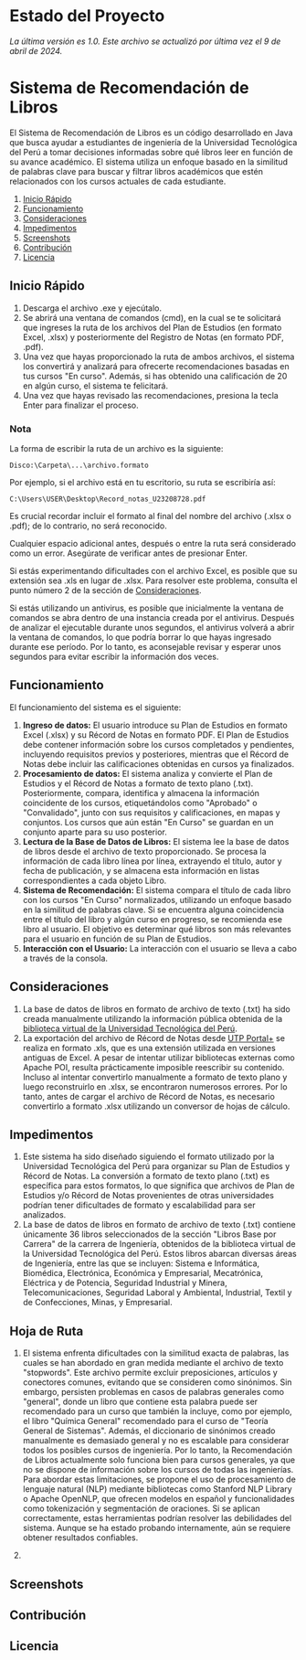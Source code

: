 # Estado del Proyecto

_La última versión es 1.0. Este archivo se actualizó por última vez el 9 de abril de 2024._

# Sistema de Recomendación de Libros

El Sistema de Recomendación de Libros es un código desarrollado en Java que busca ayudar a estudiantes de ingeniería de la Universidad Tecnológica del Perú a tomar decisiones informadas sobre qué libros leer en función de su avance académico. El sistema utiliza un enfoque basado en la similitud de palabras clave para buscar y filtrar libros académicos que estén relacionados con los cursos actuales de cada estudiante.

1. [Inicio Rápido](#inicio-rápido)
2. [Funcionamiento](#funcionamiento)
3. [Consideraciones](#consideraciones)
4. [Impedimentos](#impedimentos)
5. [Screenshots](#screenshots)
6. [Contribución](#contribución)
7. [Licencia](#licencia)

## Inicio Rápido

1. Descarga el archivo .exe y ejecútalo.
2. Se abrirá una ventana de comandos (cmd), en la cual se te solicitará que ingreses la ruta de los archivos del Plan de Estudios (en formato Excel, .xlsx) y posteriormente del Registro de Notas (en formato PDF, .pdf).
3. Una vez que hayas proporcionado la ruta de ambos archivos, el sistema los convertirá y analizará para ofrecerte recomendaciones basadas en tus cursos "En curso". Además, si has obtenido una calificación de 20 en algún curso, el sistema te felicitará.
4. Una vez que hayas revisado las recomendaciones, presiona la tecla Enter para finalizar el proceso.

### Nota

La forma de escribir la ruta de un archivo es la siguiente:

```
Disco:\Carpeta\...\archivo.formato
```

Por ejemplo, si el archivo está en tu escritorio, su ruta se escribiría así:

```
C:\Users\USER\Desktop\Record_notas_U23208728.pdf
```

Es crucial recordar incluir el formato al final del nombre del archivo (.xlsx o .pdf); de lo contrario, no será reconocido.

Cualquier espacio adicional antes, después o entre la ruta será considerado como un error. Asegúrate de verificar antes de presionar Enter.

Si estás experimentando dificultades con el archivo Excel, es posible que su extensión sea .xls en lugar de .xlsx. Para resolver este problema, consulta el punto número 2 de la sección de [Consideraciones](#consideraciones).

Si estás utilizando un antivirus, es posible que inicialmente la ventana de comandos se abra dentro de una instancia creada por el antivirus. Después de analizar el ejecutable durante unos segundos, el antivirus volverá a abrir la ventana de comandos, lo que podría borrar lo que hayas ingresado durante ese período. Por lo tanto, es aconsejable revisar y esperar unos segundos para evitar escribir la información dos veces.

## Funcionamiento

El funcionamiento del sistema es el siguiente:

1. **Ingreso de datos:** El usuario introduce su Plan de Estudios en formato Excel (.xlsx) y su Récord de Notas en formato PDF. El Plan de Estudios debe contener información sobre los cursos completados y pendientes, incluyendo requisitos previos y posteriores, mientras que el Récord de Notas debe incluir las calificaciones obtenidas en cursos ya finalizados.
2. **Procesamiento de datos:** El sistema analiza y convierte el Plan de Estudios y el Récord de Notas a formato de texto plano (.txt). Posteriormente, compara, identifica y almacena la información coincidente de los cursos, etiquetándolos como "Aprobado" o "Convalidado", junto con sus requisitos y calificaciones, en mapas y conjuntos. Los cursos que aún están "En Curso" se guardan en un conjunto aparte para su uso posterior.
3. **Lectura de la Base de Datos de Libros:** El sistema lee la base de datos de libros desde el archivo de texto proporcionado. Se procesa la información de cada libro línea por línea, extrayendo el título, autor y fecha de publicación, y se almacena esta información en listas correspondientes a cada objeto Libro.
4. **Sistema de Recomendación:** El sistema compara el título de cada libro con los cursos "En Curso" normalizados, utilizando un enfoque basado en la similitud de palabras clave. Si se encuentra alguna coincidencia entre el título del libro y algún curso en progreso, se recomienda ese libro al usuario. El objetivo es determinar qué libros son más relevantes para el usuario en función de su Plan de Estudios.
5. **Interacción con el Usuario:** La interacción con el usuario se lleva a cabo a través de la consola.

## Consideraciones
1. La base de datos de libros en formato de archivo de texto (.txt) ha sido creada manualmente utilizando la información pública obtenida de la [biblioteca virtual de la Universidad Tecnológica del Perú](https://tubiblioteca.utp.edu.pe/).
2. La exportación del archivo de Récord de Notas desde [UTP Portal+](https://portal.utp.edu.pe) se realiza en formato .xls, que es una extensión utilizada en versiones antiguas de Excel. A pesar de intentar utilizar bibliotecas externas como Apache POI, resulta prácticamente imposible reescribir su contenido. Incluso al intentar convertirlo manualmente a formato de texto plano y luego reconstruirlo en .xlsx, se encontraron numerosos errores. Por lo tanto, antes de cargar el archivo de Récord de Notas, es necesario convertirlo a formato .xlsx utilizando un conversor de hojas de cálculo.

## Impedimentos
1. Este sistema ha sido diseñado siguiendo el formato utilizado por la Universidad Tecnológica del Perú para organizar su Plan de Estudios y Récord de Notas. La conversión a formato de texto plano (.txt) es específica para estos formatos, lo que significa que archivos de Plan de Estudios y/o Récord de Notas provenientes de otras universidades podrían tener dificultades de formato y escalabilidad para ser analizados.
2. La base de datos de libros en formato de archivo de texto (.txt) contiene únicamente 36 libros seleccionados de la sección "Libros Base por Carrera" de la carrera de Ingeniería, obtenidos de la biblioteca virtual de la Universidad Tecnológica del Perú. Estos libros abarcan diversas áreas de Ingeniería, entre las que se incluyen: Sistema e Informática, Biomédica, Electrónica, Económica y Empresarial, Mecatrónica, Eléctrica y de Potencia, Seguridad Industrial y Minera, Telecomunicaciones, Seguridad Laboral y Ambiental, Industrial, Textil y de Confecciones, Minas, y Empresarial.

## Hoja de Ruta
1. El sistema enfrenta dificultades con la similitud exacta de palabras, las cuales se han abordado en gran medida mediante el archivo de texto "stopwords". Este archivo permite excluir preposiciones, artículos y conectores comunes, evitando que se consideren como sinónimos. Sin embargo, persisten problemas en casos de palabras generales como "general", donde un libro que contiene esta palabra puede ser recomendado para un curso que también la incluye, como por ejemplo, el libro "Química General" recomendado para el curso de "Teoría General de Sistemas". Además, el diccionario de sinónimos creado manualmente es demasiado general y no es escalable para considerar todos los posibles cursos de ingeniería. Por lo tanto, la Recomendación de Libros actualmente solo funciona bien para cursos generales, ya que no se dispone de información sobre los cursos de todas las ingenierías. Para abordar estas limitaciones, se propone el uso de procesamiento de lenguaje natural (NLP) mediante bibliotecas como Stanford NLP Library o Apache OpenNLP, que ofrecen modelos en español y funcionalidades como tokenización y segmentación de oraciones. Si se aplican correctamente, estas herramientas podrían resolver las debilidades del sistema. Aunque se ha estado probando internamente, aún se requiere obtener resultados confiables.

2. 

## Screenshots

## Contribución

## Licencia
